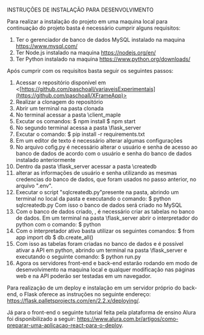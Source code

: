 # 

INSTRUÇÕES DE INSTALAÇÃO PARA DESENVOLVIMENTO

Para realizar a instalação do projeto em uma maquina local para continuação do projeto
basta é necessário cumprir alguns requisitos:

1. Ter o gerenciador de banco de dados MySQL instalado na maquina <https://www.mysql.com/>
2. Ter Node.js instalado na maquina <https://nodejs.org/en/>
3. Ter Python instalado na maquina <https://www.python.org/downloads/>


Após cumprir com os requisitos basta seguir os seguintes passos:

1. Acessar o repositório disponível em <[https://github.com/paschoall/variaveisExperimentais](https://github.com/paschoall/XFrameApp)>
2. Realizar a clonagem do repositório
3. Abrir um terminal na pasta clonada
4. No terminal acessar a pasta \client_maple
5. Excutar os comandos:
$ npm install
$ npm start
6. No segundo terminal acessa a pasta \flask_server
7. Excutar o comando:
$ pip install -r requirements.txt
8. Em um editor de texto é necessário alterar algumas configurações
9. No arquivo cofig.py é necessário alterar o usuário e senha de acesso ao banco de dados de
acordo com o usuário e senha do banco de dados instalado anteriormente
10. Dentro da pasta \flask_server acessar a pasta \createdb
11. alterar as informações de usuário e senha utilizando as mesmas credencias do banco de
dados, que foram usados no passo anterior, no arquivo ".env".
12. Executar o script "sqlcreatedb.py"presente na pasta, abrindo um terminal no local da pasta
e executando o comando:
$ python sqlcreatedb.py
Com isso o banco de dados será criado no MySQL
13. Com o banco de dados criado, , é necessário criar as tabelas no banco de dados. Em um
terminal na pasta \flask_server abrir o interpretador do python com o comando:
$ python
14. Com o interpretador ativo basta utilizar os seguintes comandos:
$ from app import db
$ db.create_all()
15. Com isso as tabelas foram criadas no banco de dados e é possível ativar a API em python,
abrindo um terminal na pasta \flask_server e executando o seguinte comando:
$ python run.py
16. Agora os servidores front-end e back-end estarão rodando em modo de desenvolvimento
na maquina local e qualquer modificação nas páginas web e na API poderão ser testadas
em um navegador.

Para realização de um deploy e instalação em um servidor próprio do back-end, o Flask oferece as instruções no seguinte endereço:
<https://flask.palletsprojects.com/en/2.2.x/deploying/>.

Já para o front-end o seguinte tutorial feita pela plataforma de ensino Alura foi disponibilizado a seguir:
<https://www.alura.com.br/artigos/como-preparar-uma-aplicacao-react-para-o-deploy>.

